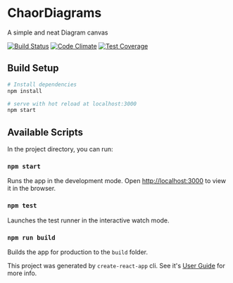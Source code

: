 # ChaorDiagrams
A simple and neat Diagram canvas

[![Build Status](https://travis-ci.org/bernardocs/chaordiagrams.svg?branch=master)](https://travis-ci.org/bernardocs/chaordiagrams)
[![Code Climate](https://codeclimate.com/github/codeclimate/codeclimate/badges/gpa.svg)](https://codeclimate.com/github/codeclimate/codeclimate)
[![Test Coverage](https://codeclimate.com/github/codeclimate/codeclimate/badges/coverage.svg)](https://codeclimate.com/github/codeclimate/codeclimate/coverage)

## Build Setup

``` bash
# Install dependencies
npm install

# serve with hot reload at localhost:3000
npm start
```

## Available Scripts

In the project directory, you can run:

### `npm start`
Runs the app in the development mode.
Open [http://localhost:3000](http://localhost:3000) to view it in the browser.

### `npm test`
Launches the test runner in the interactive watch mode.

### `npm run build`
Builds the app for production to the `build` folder.

This project was generated by `create-react-app` cli. See it's [User Guide](USER-GUIDE.md) for more info.